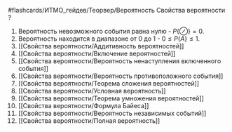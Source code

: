 #flashcards/ИТМО_гейдев/Теорвер/Вероятность
Свойства вероятности
?
1. Вероятность невозможного события равна нулю - $P\{\oslash\} = 0$.
2. Вероятность находится в диапазоне от 0 до 1 - $0 \le P\{A\} \le 1$.
3. [[Свойства вероятности/Аддитивность вероятностей]]
4. [[Свойства вероятности/Включение вероятностей]]
5. [[Свойства вероятности/Вероятность ненаступления включенного события]]
6. [[Свойства вероятности/Вероятность противоположного события]]
7. [[Свойства вероятности/Теорема сложения вероятностей]]
8. [[Свойства вероятности/Условная вероятность]]
9. [[Свойства вероятности/Теорема умножения вероятностей]]
10. [[Свойства вероятности/Формула Байеса]]
11. [[Свойства вероятности/Вероятность независимых событий]]
12. [[Свойства вероятности/Полная вероятность]]
